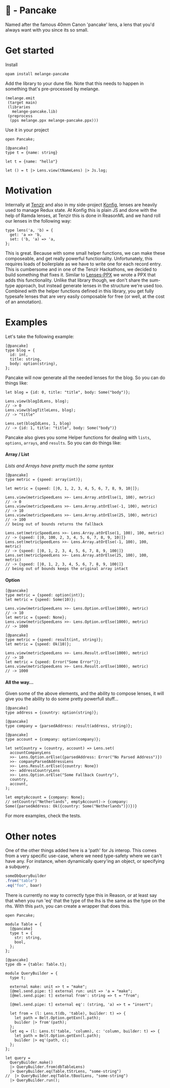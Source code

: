 # :pancakes: - Pancake
Named after the famous 40mm Canon 'pancake' lens, a lens that you'd always want
with you since its so small.

# Get started
Install
```
opam install melange-pancake
```

Add the library to your dune file. Note that this needs to happen in something that's pre-processed by melange.
```
(melange.emit
 (target main)
 (libraries 
   melange-pancake.lib)
 (preprocess
  (pps melange.ppx melange-pancake.ppx)))
```

Use it in your project
```
open Pancake;

[@pancake]
type t = {name: string}

let t = {name: "hello"}

let () = t |> Lens.view(tNameLens) |> Js.log;
```



# Motivation
Internally at [Tenzir](https://tenzir.com/) and also in my side-project 
[Konfig](https://konfig.xyz/), lenses are heavily used to manage Redux state.
At Konfig this is plain JS and done with the help of Ramda lenses, at Tenzir 
this is done in ReasonML and we hand roll our lenses in the following way:

```reason
type lens('a, 'b) = {
  get: 'a => 'b,
  set: ('b, 'a) => 'a,
};
```
This is great. Because with some small helper functions, we can make these 
composeable, and get really powerful functionality. Unfortunately, this 
requires loads of boilerplate as we have to write one for each record entry.
This is cumbersome and in one of the Tenzir Hackathons, we decided to build 
something that fixes it. Similar to [Lenses-PPX](https://github.com/Astrocoders/lenses-ppx)
we wrote a PPX that adds this functionality. Unlike that library though, 
we don't share the sum-type approach, but instead generate lenses in the structure
we're used too. 
Combined with the helper functions defined in this library, you get fully 
typesafe lenses that are very easily composable for free (or well, at the 
cost of an annotation).

# Examples
Let's take the following example:

```reason
[@pancake]
type blog = {
  id: int,
  title: string,
  body: option(string),
};

```
Pancake will now generate all the needed lenses for the blog. So you can do
things like:
```reason
let blog = {id: 0, title: "title", body: Some("body")};

Lens.view(blogIdLens, blog); 
// -> 0
Lens.view(blogTitleLens, blog); 
// -> "title"

Lens.set(blogIdLens, 1, blog) 
// -> {id: 1, title: "title", body: Some("body")}
```

Pancake also gives you some Helper functions for dealing with `lists`, `options`,
`arrays`, and `results`. So you can do things like:

#### Array / List
*Lists and Arrays have pretty much the same syntax*
```reason
[@pancake]
type metric = {speed: array(int)};

let metric = {speed: [|0, 1, 2, 3, 4, 5, 6, 7, 8, 9, 10|]};

Lens.view(metricSpeedLens >>- Lens.Array.atOrElse(1, 100), metric) 
// -> 0
Lens.view(metricSpeedLens >>- Lens.Array.atOrElse(-1, 100), metric) 
// -> 10
Lens.view(metricSpeedLens >>- Lens.Array.atOrElse(25, 100), metric) 
// -> 100
// being out of bounds returns the fallback

Lens.set(metricSpeedLens >>- Lens.Array.atOrElse(1, 100), 100, metric)
// -> {speed: [|0, 100, 2, 3, 4, 5, 6, 7, 8, 9, 10|]}
Lens.set(metricSpeedLens >>- Lens.Array.atOrElse(-1, 100), 100, metric)
// -> {speed: [|0, 1, 2, 3, 4, 5, 6, 7, 8, 9, 100|]}
Lens.set(metricSpeedLens >>- Lens.Array.atOrElse(25, 100), 100, metric)
// -> {speed: [|0, 1, 2, 3, 4, 5, 6, 7, 8, 9, 100|]} 
// being out of bounds keeps the original array intact
```

#### Option
```reason
[@pancake]
type metric = {speed: option(int)};
let metric = {speed: Some(10)};

Lens.view(metricSpeedLens >>- Lens.Option.orElse(1000), metric)
// -> 10
let metric = {speed: None};
Lens.view(metricSpeedLens >>- Lens.Option.orElse(1000), metric)
// -> 1000
```

```reason
[@pancake]
type metric = {speed: result(int, string)};
let metric = {speed: Ok(10)};

Lens.view(metricSpeedLens >>- Lens.Result.orElse(1000), metric)
// -> 10
let metric = {speed: Error("Some Error")};
Lens.view(metricSpeedLens >>- Lens.Result.orElse(1000), metric)
// -> 1000
```

#### All the way...
Given some of the above elements, and the ability to compose lenses, it will give
you the ability to do some pretty powerfull stuff...

```reason
[@pancake]
type address = {country: option(string)};

[@pancake]
type company = {parsedAddress: result(address, string)};

[@pancake]
type account = {company: option(company)};

let setCountry = (country, account) => Lens.set(
  accountCompanyLens
  >>- Lens.Option.orElse({parsedAddress: Error("No Parsed Address")})
  >>- companyParsedAddressLens
  >>- Lens.Result.orElse({country: None})
  >>- addressCountryLens
  >>- Lens.Option.orElse("Some Fallback Country"),
  country,
  account,
);

let emptyAccount = {company: None};
// setCountry("Netherlands", emptyAccount)-> {company: Some({parsedAddress: Ok({country: Some("Netherlands")})})}
```

For more examples, check the tests.

# Other notes
One of the other things added here is a 'path' for Js interop. This comes from a very specific use-case, where we need type-safety where we can't have any. For instance, when dynamically query'ing an object, or specifying a subquery.

```js
someDbQueryBuilder
.from("table")
.eq("foo", baar)
```

There is currently no way to correctly type this in Reason, or at least say that when you run 'eq' that the type of the lhs is the same as the type on the rhs. With this `path`, you can create a wrapper that does this.
```Reason
open Pancake;

module Table = {
  [@pancake]
  type t = {
    str: string,
    bool,
  };
};

[@pancake]
type db = {table: Table.t};

module QueryBuilder = {
  type t;

  external make: unit => t = "make";
  [@mel.send.pipe: t] external run: unit => 'a = "make";
  [@mel.send.pipe: t] external from': string => t = "from";

  [@mel.send.pipe: t] external eq': (string, 'a) => t = "insert";

  let from = (l: Lens.t(db, 'table), builder: t) => {
    let path = Belt.Option.getExn(l.path);
    builder |> from'(path);
  };
  let eq = (l: Lens.t('table, 'column), c: 'column, builder: t) => {
    let path = Belt.Option.getExn(l.path);
    builder |> eq'(path, c);
  };
};

let query =
  QueryBuilder.make()
  |> QueryBuilder.from(dbTableLens)
  |> QueryBuilder.eq(Table.tStrLens, "some-string")
//  |> QueryBuilder.eq(Table.tBoolLens, "some-string")
  |> QueryBuilder.run();
```
